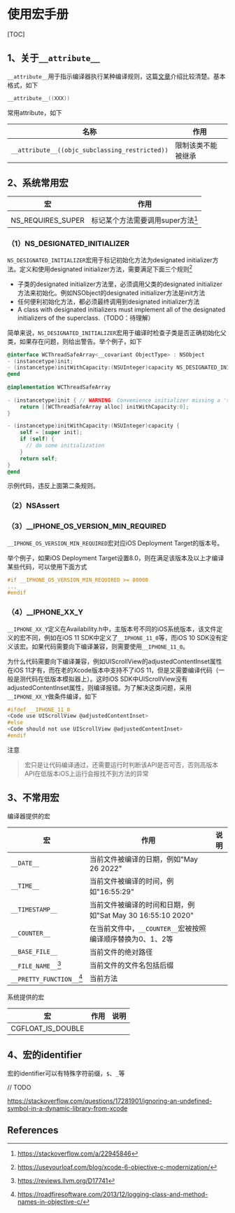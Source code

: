 # 使用宏手册

[TOC]

## 1、关于`__attribute__`

`__attribute__`用于指示编译器执行某种编译规则，这篇[文章](https://blog.sunnyxx.com/2016/05/14/clang-attributes/)介绍比较清楚。基本格式，如下

```objective-c
__attribute__((XXX))
```



常用attribute，如下

| 名称                                           | 作用               |
| ---------------------------------------------- | ------------------ |
| `__attribute__((objc_subclassing_restricted))` | 限制该类不能被继承 |







## 2、系统常用宏



| 宏                | 作用                              |
| ----------------- | --------------------------------- |
|                   |                                   |
| NS_REQUIRES_SUPER | 标记某个方法需要调用super方法[^4] |





### （1）NS_DESIGNATED_INITIALIZER

​       `NS_DESIGNATED_INITIALIZER`宏用于标记初始化方法为designated initializer方法。定义和使用designated initializer方法，需要满足下面三个规则[^1]

- 子类的designated initializer方法里，必须调用父类的designated initializer方法来初始化。例如NSObject的designated initializer方法是init方法
- 任何便利初始化方法，都必须最终调用到designated initializer方法
- A class with designated initializers must implement all of the designated initializers of the superclass.（TODO：待理解）

​     简单来说，`NS_DESIGNATED_INITIALIZER`宏用于编译时检查子类是否正确初始化父类，如果存在问题，则给出警告。举个例子，如下

```objective-c
@interface WCThreadSafeArray<__covariant ObjectType> : NSObject
- (instancetype)init;
- (instancetype)initWithCapacity:(NSUInteger)capacity NS_DESIGNATED_INITIALIZER;
@end
  
@implementation WCThreadSafeArray
  
- (instancetype)init { // WARNING: Convenience initializer missing a 'self' call to another initializer
    return [[WCThreadSafeArray alloc] initWithCapacity:0];
}

- (instancetype)initWithCapacity:(NSUInteger)capacity {
    self = [super init];
    if (self) {
      // do some initialization
    }
    return self;
}
@end
```

示例代码，违反上面第二条规则。



### （2）NSAssert



### （3）__IPHONE_OS_VERSION_MIN_REQUIRED

`__IPHONE_OS_VERSION_MIN_REQUIRED`宏对应iOS Deployment Target的版本号。

举个例子，如果iOS Deployment Target设置8.0，则在满足该版本及以上才编译某些代码，可以使用下面方式

```objective-c
#if __IPHONE_OS_VERSION_MIN_REQUIRED >= 80000
...
#endif
```



### （4）__IPHONE_XX_Y

​        `__IPHONE_XX_Y`定义在Availability.h中，主版本号不同的iOS系统版本，该文件定义的宏不同，例如在iOS 11 SDK中定义了`__IPHONE_11_0`等，而iOS 10 SDK没有定义该宏。如果代码需要向下编译兼容，则需要使用`__IPHONE_11_0`。

​        为什么代码需要向下编译兼容，例如UIScrollView的adjustedContentInset属性在iOS 11才有，而在老的Xcode版本中支持不了iOS 11，但是又需要编译代码（一般是测代码在低版本模拟器上）。这时iOS SDK中UIScrollView没有adjustedContentInset属性，则编译报错。为了解决这类问题，采用`__IPHONE_XX_Y`做条件编译，如下

```objective-c
#ifdef __IPHONE_11_0
<Code use UIScrollView @adjustedContentInset>
#else
<Code should not use UIScrollView @adjustedContentInset>
#endif
```

注意

> 宏只是让代码编译通过，还需要运行时判断该API是否可否，否则高版本API在低版本iOS上运行会报找不到方法的异常





## 3、不常用宏

编译器提供的宏

| 宏                        | 作用                                                       | 说明 |
| ------------------------- | ---------------------------------------------------------- | ---- |
| `__DATE__`                | 当前文件被编译的日期，例如"May 26 2022"                    |      |
| `__TIME__`                | 当前文件被编译的时间，例如"16:55:29"                       |      |
| `__TIMESTAMP__`           | 当前文件被编译的时间和日期，例如"Sat May 30 16:55:10 2020" |      |
| `__COUNTER__`             | 在当前文件中，`__COUNTER__`宏被按照编译顺序替换为0、1、2等 |      |
| `__BASE_FILE__`           | 当前文件的绝对路径                                         |      |
| `__FILE_NAME__`[^2]       | 当前文件的文件名包括后缀                                   |      |
| `__PRETTY_FUNCTION__`[^3] | 当前方法                                                   |      |



系统提供的宏

| 宏                | 作用 | 说明 |
| ----------------- | ---- | ---- |
| CGFLOAT_IS_DOUBLE |      |      |





## 4、宏的identifier

宏的identifier可以有特殊字符前缀，`$`、`_`等





// TODO

https://stackoverflow.com/questions/17281901/ignoring-an-undefined-symbol-in-a-dynamic-library-from-xcode



## References

[^1]:https://useyourloaf.com/blog/xcode-6-objective-c-modernization/

[^2]:https://reviews.llvm.org/D17741

[^3]:https://roadfiresoftware.com/2013/12/logging-class-and-method-names-in-objective-c/

[^4]:https://stackoverflow.com/a/22945846



